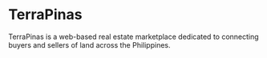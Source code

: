 # TerraPinas
TerraPinas is a web-based real estate marketplace dedicated to connecting buyers and sellers of land across the Philippines.
